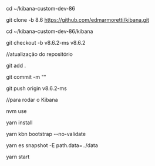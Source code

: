 cd ~/kibana-custom-dev-86

git clone -b 8.6 https://github.com/edmarmoretti/kibana.git

cd ~/kibana-custom-dev-86/kibana

git checkout -b v8.6.2-ms v8.6.2


//atualização do repositório

git add .

git commit -m ""

git push origin v8.6.2-ms


//para rodar o Kibana

nvm use

yarn install

yarn kbn bootstrap --no-validate

yarn es snapshot -E path.data=../data

yarn start
